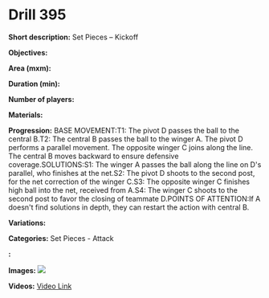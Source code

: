 # Drill 395

**Short description:**
Set Pieces – Kickoff

**Objectives:**


**Area (mxm):**


**Duration (min):**


**Number of players:**


**Materials:**


**Progression:**
BASE MOVEMENT:T1: The pivot D passes the ball to the central B.T2: The central B passes the ball to the winger A. The pivot D performs a parallel movement. The opposite winger C joins along the line. The central B moves backward to ensure defensive coverage.SOLUTIONS:S1: The winger A passes the ball along the line on D's parallel, who finishes at the net.S2: The pivot D shoots to the second post, for the net correction of the winger C.S3: The opposite winger C finishes high ball into the net, received from A.S4: The winger C shoots to the second post to favor the closing of teammate D.POINTS OF ATTENTION:If A doesn't find solutions in depth, they can restart the action with central B.

**Variations:**


**Categories:**
Set Pieces - Attack

**:**


**Images:**
![](https://www.coachingfutsal.com/\images\15192c8d7a30a2dd3f364683819c604dc7514b49a9628a41687aa2325e2e4cc2ac51b023aee65b9425da4fa64c7830eccf765fd549756ca8e4912a74f879be544df5ba5f9ac60.jpg)

**Videos:**
[Video Link](https://www.youtube.com/embed/wqB1puwZUTQ)

